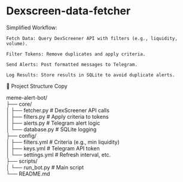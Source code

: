 # Dexscreen-data-fetcher

Simplified Workflow:

    Fetch Data: Query DexScreener API with filters (e.g., liquidity, volume).

    Filter Tokens: Remove duplicates and apply criteria.

    Send Alerts: Post formatted messages to Telegram.

    Log Results: Store results in SQLite to avoid duplicate alerts.
    

📂 Project Structure
Copy

meme-alert-bot/  
├── core/  
│   ├── fetcher.py         # DexScreener API calls  
│   ├── filters.py         # Apply criteria to tokens  
│   ├── alerts.py          # Telegram alert logic  
│   └── database.py        # SQLite logging  
├── config/  
│   ├── filters.yml        # Criteria (e.g., min liquidity)  
│   ├── keys.yml           # Telegram API token  
│   └── settings.yml       # Refresh interval, etc.  
├── scripts/  
│   └── run_bot.py         # Main script  
└── README.md  
